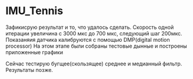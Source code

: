 # IMU_Tennis
 Зафикисрую результат и то, что удалось сделать.
Скорость одной итерации увеличина с 3000 мкс до 700 мкс, следующий шаг 200мкс.
Показаняия датчика калибруются с помощью DMP(digital motion processor)
На этом этапе были собраны тестовые дынные и построены приложенные графики

Сейчас тестирую бугщее(скользящее) среднее и медианный фильтр. Результаты позже.
